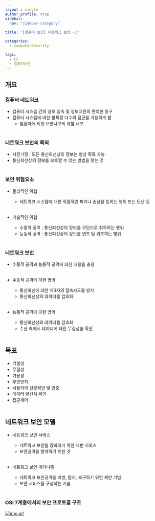 ```yaml
---
layout : single
author_profile: true
sidebar: 
  nav: "sidebar-category"
  
title: "[컴퓨터 보안] 네트워크 보안 -1"

categories:
  - computerSecurity

tags:
  - CS
  - 컴퓨터보안
---
```


## 개요
### 컴퓨터 네트워크
- 컴퓨터 시스템 간의 상호 접속 및 정보교환의 편리한 창구<br>
- 컴퓨터 시스템에 대한 불특정 다수의 접근을 가능하게 함<br>
	- 침입자에 의한 보안사고의 위험 내포<br><br>

### 네트워크 보안의 목적
- 사전가정 : 모든 통신회선상의 정보는 항상 획득 가능<br>
- 통신회선상의 정보를 보호할 수 있는 방법을 찾는 것<br><br>

### 보안 위협요소
- 물리적인 위협<br>
	- 네트워크 시스템에 대한 직접적인 파괴나 손상을 입히는 행위 또는 도난 등<br><br>

- 기술적인 위협<br>
	- 수동적 공격 : 통신회선상의 정보를 무단으로 취득하는 행위<br>
	- 능동적 공격 : 통신회선상의 정보를 변조 및 위조하는 행위<br><br>

### 네트워크 보안
- 수동적 공격과 능동적 공격에 대한 대응을 총칭<br><br>

- 수동적 공격에 대한 방어<br>
	- 통신회선에 대한 제3자의 접속시도를 방지<br>
	- 통신회선상의 데이터를 암호화<br><br>

- 능동적 공격에 대한 방어<br>
	- 통신회선상의 데이터를 암호화<br>
	- 수신 측에서 데이터에 대한 무결성을 확인<br><br>

## 목표
- 기밀성<br>
- 무결성<br>
- 가용성<br>
- 부인방지<br>
- 사용자의 신분확인 및 인증<br>
- 데이터 발신처 확인<br>
- 접근제어<br><br>

## 네트워크 보안 모델
- 네트워크 보안 서비스<br>
	- 네트워크 보안을 강화하기 위한 제반 서비스<br>
	- 보안공격을 방어하기 위한 것<br><br>

- 네트워크 보안 메커니즘<br>
	- 네트워크 보안공격을 예방, 탐지, 복구하기 위한 제반 기법<br>
	- 보안 서비스를 구성하는 기술<br><br>

### OSI 7계층에서의 보안 프로토콜 구조
[![img.gif](https://i.postimg.cc/wT69jJ9w/img.gif)](https://postimg.cc/t7mKrsZ6)
